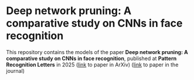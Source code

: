 # Deep network pruning: A comparative study on CNNs in face recognition

This repository contains the models of the paper **Deep network pruning: A comparative study on CNNs in face recognition**, published at **Pattern Recognition Letters** in 2025 ([link](https://arxiv.org/abs/2405.18302) to paper in ArXiv) ([link](https://doi.org/10.1016/j.patrec.2025.01.023) to paper in the journal)


